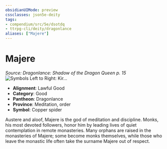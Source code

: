 ```yaml
---
obsidianUIMode: preview
cssclasses: json5e-deity
tags:
- compendium/src/5e/dsotdq
- ttrpg-cli/deity/dragonlance
aliases: ["Majere"]
---
```

# Majere
*Source: Dragonlance: Shadow of the Dragon Queen p. 15* 
![Symbols Left to Right: Kir...](/3-Mechanics/CLI/deities/img/dsotdq-011-00-038-o-good-trio.webp#symbol "Symbols Left to Right: Kiri-Jolith, Majere, and Mishakal")

- **Alignment**: Lawful Good
- **Category**: Good
- **Pantheon**: Dragonlance
- **Province**: Meditation, order
- **Symbol**: Copper spider

Austere and aloof, Majere is the god of meditation and discipline. Monks, his most devoted followers, honor him by leading lives of quiet contemplation in remote monasteries. Many orphans are raised in the monasteries of Majere; some become monks themselves, while those who leave the monastic life often take the surname Majere out of respect.